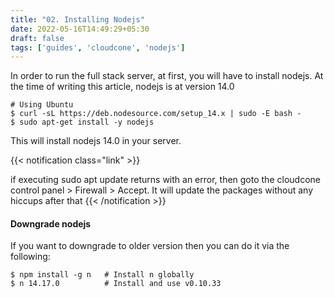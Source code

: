 ```yaml
---
title: "02. Installing Nodejs"
date: 2022-05-16T14:49:29+05:30
draft: false
tags: ['guides', 'cloudcone', 'nodejs']
---
```


In order to run the full stack server, at first, you will have to install nodejs. At the time of writing this article, nodejs is at version 14.0


    # Using Ubuntu
    $ curl -sL https://deb.nodesource.com/setup_14.x | sudo -E bash -
    $ sudo apt-get install -y nodejs

This will install nodejs 14.0 in your server.

{{< notification class="link" >}}

if executing sudo apt update returns with an error, then goto the cloudcone control panel > Firewall > Accept. It will update the packages without any hiccups after that
{{< /notification >}}

#### Downgrade nodejs

If you want to downgrade to older version then you can do it via the following:

    $ npm install -g n   # Install n globally
    $ n 14.17.0          # Install and use v0.10.33
